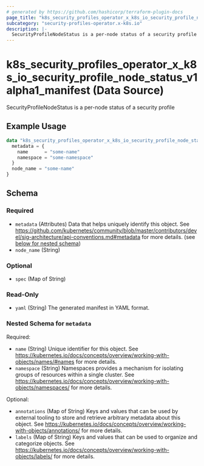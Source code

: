 ```yaml
---
# generated by https://github.com/hashicorp/terraform-plugin-docs
page_title: "k8s_security_profiles_operator_x_k8s_io_security_profile_node_status_v1alpha1_manifest Data Source - terraform-provider-k8s"
subcategory: "security-profiles-operator.x-k8s.io"
description: |-
  SecurityProfileNodeStatus is a per-node status of a security profile
---
```


# k8s_security_profiles_operator_x_k8s_io_security_profile_node_status_v1alpha1_manifest (Data Source)

SecurityProfileNodeStatus is a per-node status of a security profile

## Example Usage

```terraform
data "k8s_security_profiles_operator_x_k8s_io_security_profile_node_status_v1alpha1_manifest" "example" {
  metadata = {
    name      = "some-name"
    namespace = "some-namespace"
  }
  node_name = "some-name"
}
```

<!-- schema generated by tfplugindocs -->
## Schema

### Required

- `metadata` (Attributes) Data that helps uniquely identify this object. See https://github.com/kubernetes/community/blob/master/contributors/devel/sig-architecture/api-conventions.md#metadata for more details. (see [below for nested schema](#nestedatt--metadata))
- `node_name` (String)

### Optional

- `spec` (Map of String)

### Read-Only

- `yaml` (String) The generated manifest in YAML format.

<a id="nestedatt--metadata"></a>
### Nested Schema for `metadata`

Required:

- `name` (String) Unique identifier for this object. See https://kubernetes.io/docs/concepts/overview/working-with-objects/names/#names for more details.
- `namespace` (String) Namespaces provides a mechanism for isolating groups of resources within a single cluster. See https://kubernetes.io/docs/concepts/overview/working-with-objects/namespaces/ for more details.

Optional:

- `annotations` (Map of String) Keys and values that can be used by external tooling to store and retrieve arbitrary metadata about this object. See https://kubernetes.io/docs/concepts/overview/working-with-objects/annotations/ for more details.
- `labels` (Map of String) Keys and values that can be used to organize and categorize objects. See https://kubernetes.io/docs/concepts/overview/working-with-objects/labels/ for more details.
